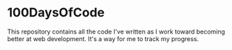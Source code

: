 # 100DaysOfCode
This repository contains all the code I've written as I work toward becoming better at web development. It's a way for me to track my progress. 
